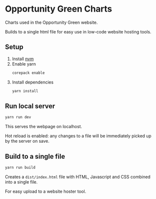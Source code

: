 # Opportunity Green Charts

Charts used in the Opportunity Green website.

Builds to a single html file for easy use in low-code website hosting tools.

## Setup

1. Install [nvm](https://github.com/nvm-sh/nvm?tab=readme-ov-file#installing-and-updating)
1. Enable yarn
    ```sh
    corepack enable
    ```
1. Install dependencies
    ```sh
    yarn install
    ```

## Run local server

```sh
yarn run dev
```

This serves the webpage on localhost.

Hot reload is enabled: any changes to a file will be immediately picked up by the server on save.

## Build to a single file

```sh
yarn run build
```

Creates a `dist/index.html` file with HTML, Javascript and CSS combined into a single file.

For easy upload to a website hoster tool.
